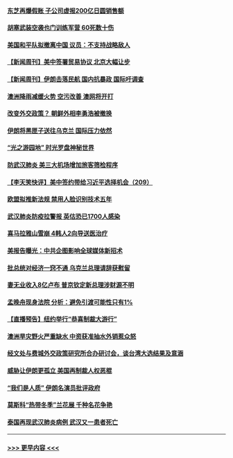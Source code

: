 #### [东芝再爆假账 子公司虚报200亿日圆销售额](../pages/prog202/a102755949.md?t=01191122) 
#### [胡塞武装空袭也门训练军营 60死数十伤](../pages/prog202/a102755921.md?t=01191122) 
#### [美国和平队拟撤离中国 议员：不支持战略敌人](../pages/prog202/a102755896.md?t=01191122) 
#### [【新闻周刊】美中签署贸易协议  北京大幅让步](../pages/prog202/a102755893.md?t=01191122) 
#### [【新闻周刊】伊朗击落民航 国内抗暴政 国际吁调查](../pages/prog202/a102755773.md?t=01191122) 
#### [澳洲降雨减缓火势 空污改善 澳网将开打](../pages/prog202/a102755661.md?t=01191122) 
#### [改变外交政策？ 朝鲜外相李勇浩被撤换](../pages/prog202/a102755817.md?t=01191122) 
#### [伊朗将黑匣子送往乌克兰 国际压力依然](../pages/prog202/a102755784.md?t=01191122) 
#### [“光之游园地” 时光罗盘神秘世界](../pages/prog202/a102755744.md?t=01191122) 
#### [防武汉肺炎 美三大机场增加旅客筛检程序](../pages/prog202/a102755752.md?t=01191122) 
#### [【李天笑快评】美中签约带给习近平选择机会（209）](../pages/prog202/a102755709.md?t=01191122) 
#### [欧盟拟推新法规  禁用人脸识别技术五年](../pages/prog202/a102755658.md?t=01191122) 
#### [武汉肺炎防疫拉警报 英估恐已1700人感染](../pages/prog202/a102755639.md?t=01191122) 
#### [喜马拉雅山雪崩 4韩人2向导送医治疗](../pages/prog202/a102755429.md?t=01191122) 
#### [美报告曝光：中共企图影响全球媒体新招术](../pages/prog202/a102755535.md?t=01191122) 
#### [批总统对经济一窍不通 乌克兰总理请辞获慰留](../pages/prog202/a102755361.md?t=01191122) 
#### [妻无业收入8亿卢布 普京钦定新总理涉财源不明](../pages/prog202/a102755310.md?t=01191122) 
#### [孟晚舟现身法院 分析：避免引渡可能性只有1%](../pages/prog202/a102755286.md?t=01191122) 
#### [【直播预告】纽约举行“恭喜制裁大游行”](../pages/prog202/a102755308.md?t=01191122) 
#### [澳洲旱灾野火严重缺水 中资获准抽水外销惹众怒](../pages/prog202/a102755285.md?t=01191122) 
#### [经文处与费城外交政策研究所合办研讨会，谈台湾大选结果及意涵](../pages/prog202/a102755234.md?t=01191122) 
#### [威胁让伊朗更孤立 美国再制裁人权恶棍](../pages/prog202/a102755094.md?t=01191122) 
#### [“我们是人质” 伊朗名演员批评政府](../pages/prog202/a102755061.md?t=01191122) 
#### [莫斯科“热带冬季”兰花展 千种名花争艳](../pages/prog202/a102754998.md?t=01191122) 
#### [泰国再现武汉肺炎病例 武汉又一患者死亡](../pages/prog202/a102754990.md?t=01191122) 

----
#### [ >>> 更早内容 <<< ](../indexes/prog202-earlier.md)

